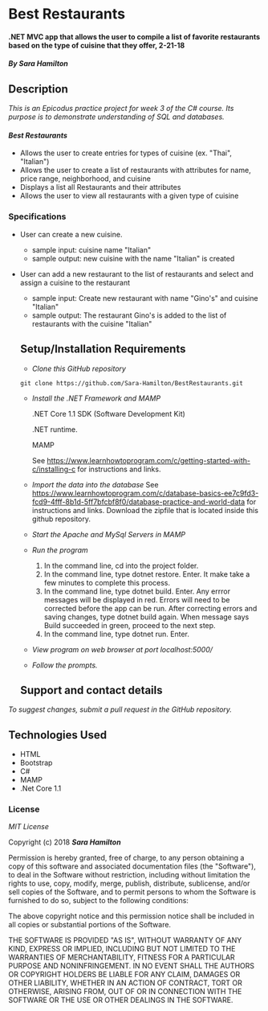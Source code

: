 # Best Restaurants

#### .NET MVC app that allows the user to compile a list of favorite restaurants based on the type of cuisine that they offer, 2-21-18

#### _By Sara Hamilton_

## Description
_This is an Epicodus practice project for week 3 of the C# course. Its purpose is to demonstrate understanding of SQL and databases._

#### _Best Restaurants_
* Allows the user to create entries for types of cuisine (ex. "Thai", "Italian")
* Allows the user to create a list of restaurants with attributes for name, price range, neighborhood, and cuisine
* Displays a list all Restaurants and their attributes
* Allows the user to view all restaurants with a given type of cuisine

### Specifications
* User can create a new cuisine.
  * sample input: cuisine name "Italian"
  * sample output: new cuisine with the name "Italian" is created
* User can add a new restaurant to the list of restaurants and select and assign a cuisine to the restaurant
  * sample input: Create new restaurant with name "Gino's" and cuisine "Italian"
  * sample output: The restaurant Gino's is added to the list of restaurants with the cuisine "Italian"


  ## Setup/Installation Requirements

  * _Clone this GitHub repository_

  ```
  git clone https://github.com/Sara-Hamilton/BestRestaurants.git
  ```

  * _Install the .NET Framework and MAMP_

    .NET Core 1.1 SDK (Software Development Kit)

    .NET runtime.

    MAMP

    See https://www.learnhowtoprogram.com/c/getting-started-with-c/installing-c for instructions and links.

  *    _Import the data into the database_
    See https://www.learnhowtoprogram.com/c/database-basics-ee7c9fd3-fcd9-4fff-8b1d-5ff7bfcbf8f0/database-practice-and-world-data for instructions and links.
    Download the zipfile that is located inside this github repository.

  * _Start the Apache and MySql Servers in MAMP_

  * _Run the program_
    1. In the command line, cd into the project folder.
    2. In the command line, type dotnet restore. Enter.  It make take a few minutes to complete this process.
    3. In the command line, type dotnet build. Enter. Any errror messages will be displayed in red.  Errors will need to be corrected before the app can be run. After correcting errors and saving changes, type dotnet build again.  When message says Build succeeded in green, proceed to the next step.
    4. In the command line, type dotnet run. Enter.

  * _View program on web browser at port localhost:5000/_

  * _Follow the prompts._

  ## Support and contact details

_To suggest changes, submit a pull request in the GitHub repository._

## Technologies Used

* HTML
* Bootstrap
* C#
* MAMP
* .Net Core 1.1

### License

*MIT License*

Copyright (c) 2018 **_Sara Hamilton_**

Permission is hereby granted, free of charge, to any person obtaining a copy
of this software and associated documentation files (the "Software"), to deal
in the Software without restriction, including without limitation the rights
to use, copy, modify, merge, publish, distribute, sublicense, and/or sell
copies of the Software, and to permit persons to whom the Software is
furnished to do so, subject to the following conditions:

The above copyright notice and this permission notice shall be included in all
copies or substantial portions of the Software.

THE SOFTWARE IS PROVIDED "AS IS", WITHOUT WARRANTY OF ANY KIND, EXPRESS OR
IMPLIED, INCLUDING BUT NOT LIMITED TO THE WARRANTIES OF MERCHANTABILITY,
FITNESS FOR A PARTICULAR PURPOSE AND NONINFRINGEMENT. IN NO EVENT SHALL THE
AUTHORS OR COPYRIGHT HOLDERS BE LIABLE FOR ANY CLAIM, DAMAGES OR OTHER
LIABILITY, WHETHER IN AN ACTION OF CONTRACT, TORT OR OTHERWISE, ARISING FROM,
OUT OF OR IN CONNECTION WITH THE SOFTWARE OR THE USE OR OTHER DEALINGS IN THE
SOFTWARE.
